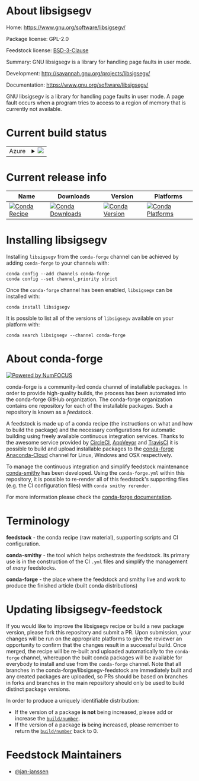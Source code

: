 About libsigsegv
================

Home: https://www.gnu.org/software/libsigsegv/

Package license: GPL-2.0

Feedstock license: [BSD-3-Clause](https://github.com/conda-forge/libsigsegv-feedstock/blob/master/LICENSE.txt)

Summary: GNU libsigsegv is a library for handling page faults in user mode.

Development: http://savannah.gnu.org/projects/libsigsegv/

Documentation: https://www.gnu.org/software/libsigsegv/

GNU libsigsegv is a library for handling page faults in user mode.
A page fault occurs when a program tries to access to a region of
memory that is currently not available.


Current build status
====================


<table>
    
  <tr>
    <td>Azure</td>
    <td>
      <details>
        <summary>
          <a href="https://dev.azure.com/conda-forge/feedstock-builds/_build/latest?definitionId=569&branchName=master">
            <img src="https://dev.azure.com/conda-forge/feedstock-builds/_apis/build/status/libsigsegv-feedstock?branchName=master">
          </a>
        </summary>
        <table>
          <thead><tr><th>Variant</th><th>Status</th></tr></thead>
          <tbody><tr>
              <td>linux_64</td>
              <td>
                <a href="https://dev.azure.com/conda-forge/feedstock-builds/_build/latest?definitionId=569&branchName=master">
                  <img src="https://dev.azure.com/conda-forge/feedstock-builds/_apis/build/status/libsigsegv-feedstock?branchName=master&jobName=linux&configuration=linux_64_" alt="variant">
                </a>
              </td>
            </tr>
          </tbody>
        </table>
      </details>
    </td>
  </tr>
</table>

Current release info
====================

| Name | Downloads | Version | Platforms |
| --- | --- | --- | --- |
| [![Conda Recipe](https://img.shields.io/badge/recipe-libsigsegv-green.svg)](https://anaconda.org/conda-forge/libsigsegv) | [![Conda Downloads](https://img.shields.io/conda/dn/conda-forge/libsigsegv.svg)](https://anaconda.org/conda-forge/libsigsegv) | [![Conda Version](https://img.shields.io/conda/vn/conda-forge/libsigsegv.svg)](https://anaconda.org/conda-forge/libsigsegv) | [![Conda Platforms](https://img.shields.io/conda/pn/conda-forge/libsigsegv.svg)](https://anaconda.org/conda-forge/libsigsegv) |

Installing libsigsegv
=====================

Installing `libsigsegv` from the `conda-forge` channel can be achieved by adding `conda-forge` to your channels with:

```
conda config --add channels conda-forge
conda config --set channel_priority strict
```

Once the `conda-forge` channel has been enabled, `libsigsegv` can be installed with:

```
conda install libsigsegv
```

It is possible to list all of the versions of `libsigsegv` available on your platform with:

```
conda search libsigsegv --channel conda-forge
```


About conda-forge
=================

[![Powered by
NumFOCUS](https://img.shields.io/badge/powered%20by-NumFOCUS-orange.svg?style=flat&colorA=E1523D&colorB=007D8A)](https://numfocus.org)

conda-forge is a community-led conda channel of installable packages.
In order to provide high-quality builds, the process has been automated into the
conda-forge GitHub organization. The conda-forge organization contains one repository
for each of the installable packages. Such a repository is known as a *feedstock*.

A feedstock is made up of a conda recipe (the instructions on what and how to build
the package) and the necessary configurations for automatic building using freely
available continuous integration services. Thanks to the awesome service provided by
[CircleCI](https://circleci.com/), [AppVeyor](https://www.appveyor.com/)
and [TravisCI](https://travis-ci.com/) it is possible to build and upload installable
packages to the [conda-forge](https://anaconda.org/conda-forge)
[Anaconda-Cloud](https://anaconda.org/) channel for Linux, Windows and OSX respectively.

To manage the continuous integration and simplify feedstock maintenance
[conda-smithy](https://github.com/conda-forge/conda-smithy) has been developed.
Using the ``conda-forge.yml`` within this repository, it is possible to re-render all of
this feedstock's supporting files (e.g. the CI configuration files) with ``conda smithy rerender``.

For more information please check the [conda-forge documentation](https://conda-forge.org/docs/).

Terminology
===========

**feedstock** - the conda recipe (raw material), supporting scripts and CI configuration.

**conda-smithy** - the tool which helps orchestrate the feedstock.
                   Its primary use is in the construction of the CI ``.yml`` files
                   and simplify the management of *many* feedstocks.

**conda-forge** - the place where the feedstock and smithy live and work to
                  produce the finished article (built conda distributions)


Updating libsigsegv-feedstock
=============================

If you would like to improve the libsigsegv recipe or build a new
package version, please fork this repository and submit a PR. Upon submission,
your changes will be run on the appropriate platforms to give the reviewer an
opportunity to confirm that the changes result in a successful build. Once
merged, the recipe will be re-built and uploaded automatically to the
`conda-forge` channel, whereupon the built conda packages will be available for
everybody to install and use from the `conda-forge` channel.
Note that all branches in the conda-forge/libsigsegv-feedstock are
immediately built and any created packages are uploaded, so PRs should be based
on branches in forks and branches in the main repository should only be used to
build distinct package versions.

In order to produce a uniquely identifiable distribution:
 * If the version of a package **is not** being increased, please add or increase
   the [``build/number``](https://docs.conda.io/projects/conda-build/en/latest/resources/define-metadata.html#build-number-and-string).
 * If the version of a package **is** being increased, please remember to return
   the [``build/number``](https://docs.conda.io/projects/conda-build/en/latest/resources/define-metadata.html#build-number-and-string)
   back to 0.

Feedstock Maintainers
=====================

* [@jan-janssen](https://github.com/jan-janssen/)

